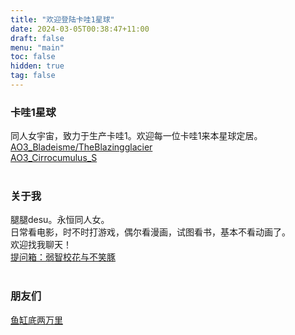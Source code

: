 ```yaml
---
title: "欢迎登陆卡哇1星球"
date: 2024-03-05T00:38:47+11:00
draft: false
menu: "main"
toc: false
hidden: true
tag: false
---
```


### 卡哇1星球
同人女宇宙，致力于生产卡哇1。欢迎每一位卡哇1来本星球定居。
<a href="https://archiveofourown.org/users/Theblazingglacier">AO3_Bladeisme/TheBlazingglacier</a><br>
<a href="https://archiveofourown.org/users/Cirrocumulus_S">AO3_Cirrocumulus_S</a><br><br>

### 关于我
腿腿desu。永恒同人女。<br>
日常看电影，时不时打游戏，偶尔看漫画，试图看书，基本不看动画了。<br>
欢迎找我聊天！<br>
<a href="https://box.n3ko.cc/_/meaningless">提问箱：弱智校花与不笑豚</a><br><br>

### 朋友们
<a href="https://erimland.vercel.app/">鱼缸底两万里</a><br><br><br><br>